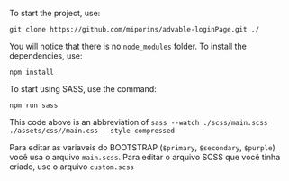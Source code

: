 To start the project, use:

`git clone https://github.com/miporins/advable-loginPage.git ./`

You will notice that there is no `node_modules` folder. To install the dependencies, use:

`npm install`

To start using SASS, use the command:

`npm run sass`

This code above is an abbreviation of `sass --watch ./scss/main.scss ./assets/css//main.css --style compressed`

Para editar as variaveis do BOOTSTRAP (`$primary`, `$secondary`, `$purple`) você usa o arquivo `main.scss`. Para editar o arquivo SCSS que você tinha criado, use o arquivo `custom.scss`


